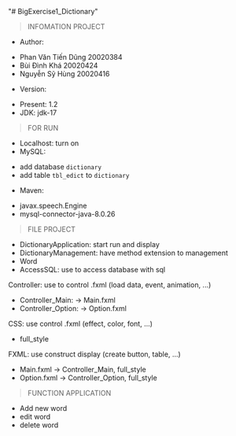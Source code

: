 "# BigExercise1_Dictionary" 
> INFOMATION PROJECT
+ Author:
- Phan Văn Tiến Dũng 20020384
- Bùi Đình Khá 20020424
- Nguyễn Sỹ Hùng 20020416
+ Version:
- Present: 1.2
- JDK: jdk-17

> FOR RUN
+ Localhost: turn on
+ MySQL: 
- add database `dictionary`
- add table `tbl_edict` to `dictionary`
+ Maven:
- javax.speech.Engine
- mysql-connector-java-8.0.26

> FILE PROJECT
+ DictionaryApplication: start run and display
+ DictionaryManagement: have method extension to management
+ Word
+ AccessSQL: use to access database with sql

Controller: use to control .fxml (load data, event, animation, ...)
+ Controller_Main: -> Main.fxml
+ Controller_Option: -> Option.fxml

CSS: use control .fxml (effect, color, font, ...)
+ full_style

FXML: use construct display (create button, table, ...)
+ Main.fxml -> Controller_Main, full_style
+ Option.fxml -> Controller_Option, full_style

> FUNCTION APPLICATION
+ Add new word
+ edit word
+ delete word
